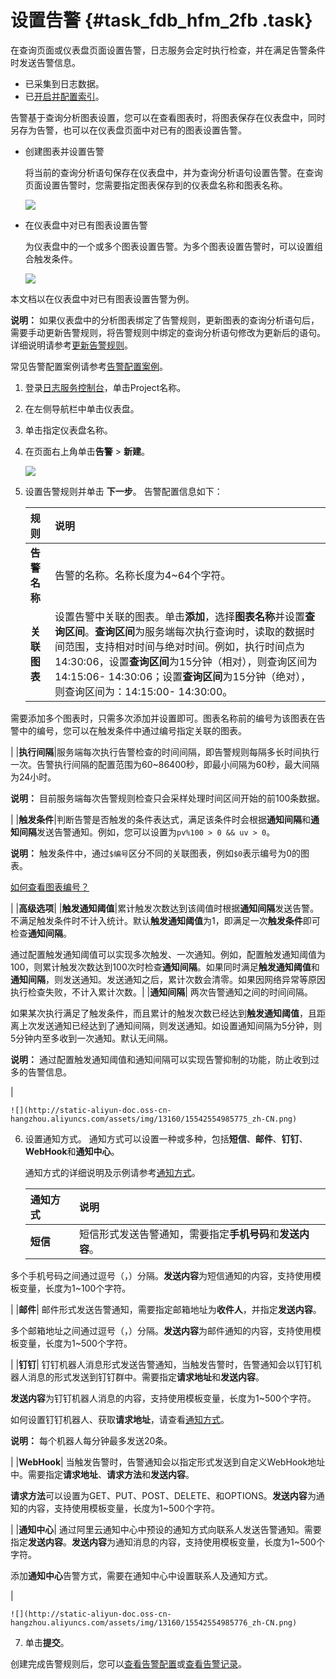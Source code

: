 # 设置告警 {#task_fdb_hfm_2fb .task}

在查询页面或仪表盘页面设置告警，日志服务会定时执行检查，并在满足告警条件时发送告警信息。

-   已采集到日志数据。
-   已[开启并配置索引](intl.zh-CN/用户指南/查询与分析/开启并配置索引.md)。

告警基于查询分析图表设置，您可以在查看图表时，将图表保存在仪表盘中，同时另存为告警，也可以在仪表盘页面中对已有的图表设置告警。

-   创建图表并设置告警

    将当前的查询分析语句保存在仪表盘中，并为查询分析语句设置告警。在查询页面设置告警时，您需要指定图表保存到的仪表盘名称和图表名称。

    ![](images/12433_zh-CN_source.png)

-   在仪表盘中对已有图表设置告警

    为仪表盘中的一个或多个图表设置告警。为多个图表设置告警时，可以设置组合触发条件。

    ![](http://static-aliyun-doc.oss-cn-hangzhou.aliyuncs.com/assets/img/13160/15542554985774_zh-CN.png)


本文档以在仪表盘中对已有图表设置告警为例。

**说明：** 如果仪表盘中的分析图表绑定了告警规则，更新图表的查询分析语句后，需要手动更新告警规则，将告警规则中绑定的查询分析语句修改为更新后的语句。详细说明请参考[更新告警规则](intl.zh-CN/用户指南/告警/修改与查看告警/修改告警规则.md#update_alarm)。

常见告警配置案例请参考[告警配置案例](../intl.zh-CN/常见问题/告警/告警配置案例.md)。

1.  登录[日志服务控制台](https://sls.console.aliyun.com)，单击Project名称。 
2.  在左侧导航栏中单击仪表盘。 
3.  单击指定仪表盘名称。 
4.  在页面右上角单击**告警** \> **新建**。 

    ![](http://static-aliyun-doc.oss-cn-hangzhou.aliyuncs.com/assets/img/13160/15542554985774_zh-CN.png)

5.  设置告警规则并单击 **下一步**。 告警配置信息如下：

    |规则|说明|
    |:-|:-|
    |**告警名称**|告警的名称。名称长度为4~64个字符。|
    |**关联图表**|设置告警中关联的图表。单击**添加**，选择**图表名称**并设置**查询区间**。**查询区间**为服务端每次执行查询时，读取的数据时间范围，支持相对时间与绝对时间。例如，执行时间点为14:30:06，设置**查询区间**为15分钟（相对），则查询区间为 14:15:06- 14:30:06；设置**查询区间**为15分钟（绝对），则查询区间为：14:15:00- 14:30:00。

需要添加多个图表时，只需多次添加并设置即可。图表名称前的编号为该图表在告警中的编号，您可以在触发条件中通过编号指定关联的图表。

|
    |**执行间隔**|服务端每次执行告警检查的时间间隔，即告警规则每隔多长时间执行一次。告警执行间隔的配置范围为60~86400秒，即最小间隔为60秒，最大间隔为24小时。

**说明：** 目前服务端每次告警规则检查只会采样处理时间区间开始的前100条数据。

|
    |**触发条件**|判断告警是否触发的条件表达式，满足该条件时会根据**通知间隔**和**通知间隔**发送告警通知。例如，您可以设置为`pv%100 > 0 && uv > 0`。

**说明：** 触发条件中，通过`$编号`区分不同的关联图表，例如`$0`表示编号为0的图表。

[如何查看图表编号？](intl.zh-CN/用户指南/告警/参考信息/告警条件表达式语法.md#searchNO)

|
    |**高级选项**|
    |**触发通知阈值**|累计触发次数达到该阈值时根据**通知间隔**发送告警。不满足触发条件时不计入统计。默认**触发通知阈值**为1，即满足一次**触发条件**即可检查**通知间隔**。

通过配置触发通知阈值可以实现多次触发、一次通知。例如，配置触发通知阈值为100，则累计触发次数达到100次时检查**通知间隔**。如果同时满足**触发通知阈值**和**通知间隔**，则发送通知。发送通知之后，累计次数会清零。如果因网络异常等原因执行检查失败，不计入累计次数。|
    |**通知间隔**| 两次告警通知之间的时间间隔。

 如果某次执行满足了触发条件，而且累计的触发次数已经达到**触发通知阈值**，且距离上次发送通知已经达到了通知间隔，则发送通知。如设置通知间隔为5分钟，则5分钟内至多收到一次通知。默认无间隔。

 **说明：** 通过配置触发通知阈值和通知间隔可以实现告警抑制的功能，防止收到过多的告警信息。

 |

    ![](http://static-aliyun-doc.oss-cn-hangzhou.aliyuncs.com/assets/img/13160/15542554985775_zh-CN.png)

6.  设置通知方式。 通知方式可以设置一种或多种，包括**短信**、**邮件**、**钉钉**、**WebHook**和**通知中心**。

    通知方式的详细说明及示例请参考[通知方式](intl.zh-CN/用户指南/告警/设置告警任务/通知方式.md)。

    |通知方式|说明|
    |:---|:-|
    |**短信**| 短信形式发送告警通知，需要指定**手机号码**和**发送内容**。

 多个手机号码之间通过逗号（，）分隔。**发送内容**为短信通知的内容，支持使用模板变量，长度为1~100个字符。

 |
    |**邮件**| 邮件形式发送告警通知，需要指定邮箱地址为**收件人**，并指定**发送内容**。

 多个邮箱地址之间通过逗号（，）分隔。**发送内容**为邮件通知的内容，支持使用模板变量，长度为1~500个字符。

 |
    |**钉钉**| 钉钉机器人消息形式发送告警通知，当触发告警时，告警通知会以钉钉机器人消息的形式发送到钉钉群中。需要指定**请求地址**和**发送内容**。

 **发送内容**为钉钉机器人消息的内容，支持使用模板变量，长度为1~500个字符。

 如何设置钉钉机器人、获取**请求地址**，请查看[通知方式](intl.zh-CN/用户指南/告警/设置告警任务/通知方式.md)。

 **说明：** 每个机器人每分钟最多发送20条。

 |
    |**WebHook**| 当触发告警时，告警通知会以指定形式发送到自定义WebHook地址中。需要指定**请求地址**、**请求方法**和**发送内容**。

 **请求方法**可以设置为GET、PUT、POST、DELETE、和OPTIONS。**发送内容**为通知的内容，支持使用模板变量，长度为1~500个字符。

 |
    |**通知中心**| 通过阿里云通知中心中预设的通知方式向联系人发送告警通知。需要指定**发送内容**。**发送内容**为通知消息的内容，支持使用模板变量，长度为1~500个字符。

 添加**通知中心**告警方式，需要在通知中心中设置联系人及通知方式。

 |

    ![](http://static-aliyun-doc.oss-cn-hangzhou.aliyuncs.com/assets/img/13160/15542554985776_zh-CN.png)

7.  单击**提交**。 

创建完成告警规则后，您可以[查看告警配置](intl.zh-CN/用户指南/告警/修改与查看告警/管理告警配置.md)或[查看告警记录](intl.zh-CN/用户指南/告警/修改与查看告警/查看告警记录.md)。

